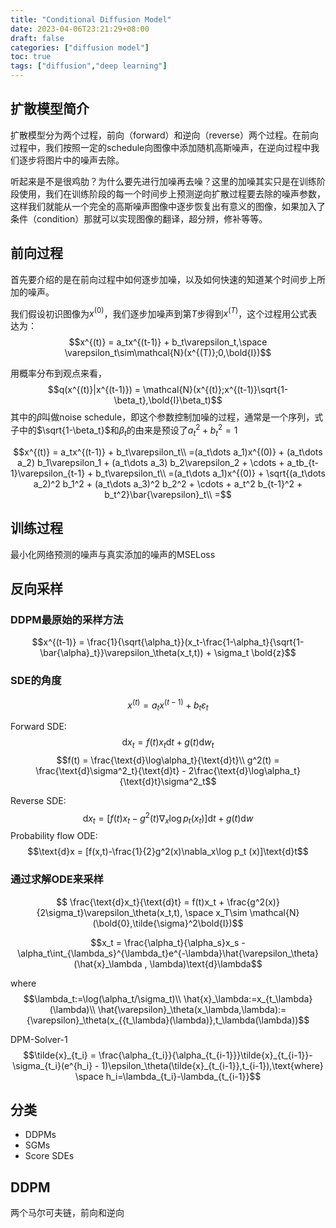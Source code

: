 ```yaml
---
title: "Conditional Diffusion Model"
date: 2023-04-06T23:21:29+08:00
draft: false
categories: ["diffusion model"]
toc: true
tags: ["diffusion","deep learning"]
---
```


## 扩散模型简介
扩散模型分为两个过程，前向（forward）和逆向（reverse）两个过程。在前向过程中，我们按照一定的schedule向图像中添加随机高斯噪声，在逆向过程中我们逐步将图片中的噪声去除。

听起来是不是很鸡肋？为什么要先进行加噪再去噪？这里的加噪其实只是在训练阶段使用，我们在训练阶段的每一个时间步上预测逆向扩散过程要去除的噪声参数，这样我们就能从一个完全的高斯噪声图像中逐步恢复出有意义的图像，如果加入了条件（condition）那就可以实现图像的翻译，超分辨，修补等等。

## 前向过程
首先要介绍的是在前向过程中如何逐步加噪，以及如何快速的知道某个时间步上所加的噪声。

我们假设初识图像为$x^{(0)}$，我们逐步加噪声到第$T$步得到$x^{(T)}$，这个过程用公式表达为：
$$x^{(t)} = a_tx^{(t-1)} + b_t\varepsilon_t,\space \varepsilon_t\sim\mathcal{N}(x^{(T)};0,\bold{I})$$

用概率分布到观点来看，$$q(x^{(t)}|x^{(t-1)}) = \mathcal{N}(x^{(t)};x^{(t-1)}\sqrt{1-\beta_t},\bold{I}\beta_t)$$
其中的$\beta$叫做noise schedule，即这个参数控制加噪的过程，通常是一个序列，式子中的$\sqrt{1-\beta_t}$和$\beta_t$的由来是预设了$a_t^2+b_t^2=1$

$$x^{(t)} = a_tx^{(t-1)} + b_t\varepsilon_t\\
=(a_t\dots a_1)x^{(0)} + (a_t\dots a_2) b_1\varepsilon_1 + (a_t\dots a_3) b_2\varepsilon_2 + \cdots + a_tb_{t-1}\varepsilon_{t-1} + b_t\varepsilon_t\\
=(a_t\dots a_1)x^{(0)} + \sqrt{(a_t\dots a_2)^2 b_1^2 + (a_t\dots a_3)^2 b_2^2 + \cdots + a_t^2 b_{t-1}^2 + b_t^2}\bar{\varepsilon}_t\\
=$$


## 训练过程
最小化网络预测的噪声与真实添加的噪声的MSELoss

## 反向采样
### DDPM最原始的采样方法
$$x^{(t-1)} = \frac{1}{\sqrt{\alpha_t}}(x_t-\frac{1-\alpha_t}{\sqrt{1-\bar{\alpha}_t}}\varepsilon_\theta(x_t,t)) + \sigma_t \bold{z}$$
### SDE的角度
$$x^{(t)} = a_tx^{(t-1)} + b_t\varepsilon_t$$

Forward SDE:
$$\text{d}x_t = f(t)x_t\text{d}t + g(t)\text{d}w_t$$
$$f(t) = \frac{\text{d}\log\alpha_t}{\text{d}t}\\
g^2(t) = \frac{\text{d}\sigma^2_t}{\text{d}t} - 2\frac{\text{d}\log\alpha_t}{\text{d}t}\sigma^2_t$$

Reverse SDE:
$$\text{d}x_t = [f(t)x_t-g^2(t)\nabla_x\log p_t (x_t)]\text{d}t + g(t)\text{d}w$$
Probability flow ODE:
$$\text{d}x = [f(x,t)-\frac{1}{2}g^2(x)\nabla_x\log p_t (x)]\text{d}t$$


### 通过求解ODE来采样
$$ \frac{\text{d}x_t}{\text{d}t} = f(t)x_t + \frac{g^2(x)}{2\sigma_t}\varepsilon_\theta(x_t,t), \space x_T\sim \mathcal{N}(\bold{0},\tilde{\sigma}^2\bold{I})$$

$$x_t = \frac{\alpha_t}{\alpha_s}x_s - \alpha_t\int_{\lambda_s}^{\lambda_t}e^{-\lambda}\hat{\varepsilon_\theta}(\hat{x}_\lambda , \lambda)\text{d}\lambda$$

where
$$\lambda_t:=\log(\alpha_t/\sigma_t)\\
\hat{x}_\lambda:=x_{t_\lambda}(\lambda)\\
\hat{\varepsilon}_\theta(x_\lambda,\lambda):={\varepsilon}_\theta(x_{{t_\lambda}(\lambda)},t_\lambda(\lambda))$$

DPM-Solver-1
$$\tilde{x}_{t_i} = \frac{\alpha_{t_i}}{\alpha_{t_{i-1}}}\tilde{x}_{t_{i-1}}-\sigma_{t_i}(e^{h_i} - 1)\epsilon_\theta(\tilde{x}_{t_{i-1}},t_{i-1}),\text{where} \space h_i=\lambda_{t_i}-\lambda_{t_{i-1}}$$

## 分类
- DDPMs
- SGMs
- Score SDEs
## DDPM
两个马尔可夫链，前向和逆向
